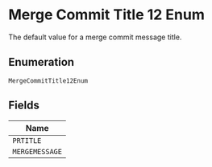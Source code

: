 
# Merge Commit Title 12 Enum

The default value for a merge commit message title.

## Enumeration

`MergeCommitTitle12Enum`

## Fields

| Name |
|  --- |
| `PRTITLE` |
| `MERGEMESSAGE` |

